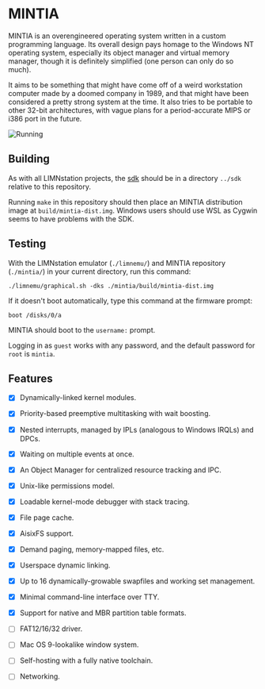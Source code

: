 # MINTIA

MINTIA is an overengineered operating system written in a custom programming
language. Its overall design pays homage to the Windows NT operating system,
especially its object manager and virtual memory manager, though it is
definitely simplified (one person can only do so much).

It aims to be something that might have come off of a weird workstation
computer made by a doomed company in 1989, and that might have been considered
a pretty strong system at the time. It also tries to be portable to other
32-bit architectures, with vague plans for a period-accurate MIPS or i386 port
in the future.

![Running](https://raw.githubusercontent.com/limnarch/mintia/main/screenshot.png)

## Building

As with all LIMNstation projects, the [sdk](http://github.com/limnarch/sdk) should be in a directory `../sdk` relative to this repository.

Running `make` in this repository should then place an MINTIA distribution image at `build/mintia-dist.img`. Windows users should use WSL as Cygwin seems to have problems with the SDK.

## Testing

With the LIMNstation emulator (`./limnemu/`) and MINTIA repository (`./mintia/`) in your current directory, run this command:

`./limnemu/graphical.sh -dks ./mintia/build/mintia-dist.img`

If it doesn't boot automatically, type this command at the firmware prompt:

`boot /disks/0/a`

MINTIA should boot to the `username:` prompt.

Logging in as `guest` works with any password, and the default password for `root` is `mintia`.

## Features

- [x] Dynamically-linked kernel modules.
- [x] Priority-based preemptive multitasking with wait boosting.
- [x] Nested interrupts, managed by IPLs (analogous to Windows IRQLs) and DPCs.
- [x] Waiting on multiple events at once.
- [x] An Object Manager for centralized resource tracking and IPC.
- [x] Unix-like permissions model.
- [x] Loadable kernel-mode debugger with stack tracing.
- [x] File page cache.
- [x] AisixFS support.
- [x] Demand paging, memory-mapped files, etc.
- [x] Userspace dynamic linking.
- [x] Up to 16 dynamically-growable swapfiles and working set management.
- [x] Minimal command-line interface over TTY.
- [x] Support for native and MBR partition table formats.

- [ ] FAT12/16/32 driver.
- [ ] Mac OS 9-lookalike window system.
- [ ] Self-hosting with a fully native toolchain.
- [ ] Networking.